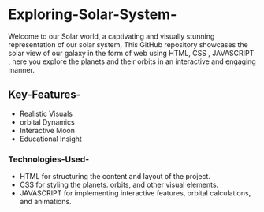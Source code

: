 # Exploring-Solar-System-
Welcome to our Solar world, a captivating and visually stunning representation of our solar system, This GitHub repository showcases the solar view of our galaxy in the form of web using HTML, CSS , JAVASCRIPT , here you explore the planets and  their orbits in an interactive and engaging manner. 

## Key-Features-
* Realistic Visuals
* orbital Dynamics
* Interactive Moon
* Educational Insight

### Technologies-Used-
* HTML for structuring the content and layout of the project.
* CSS for styling the planets. orbits, and other visual elements.
* JAVASCRIPT for implementing interactive features, orbital calculations, and animations.
